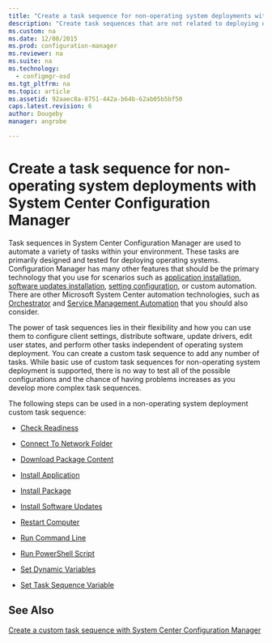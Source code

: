 ```yaml
---
title: "Create a task sequence for non-operating system deployments with System Center Configuration Manager"
description: "Create task sequences that are not related to deploying operating systems, such as distributing software, updating drivers, edit user states, etc."
ms.custom: na
ms.date: 12/08/2015
ms.prod: configuration-manager
ms.reviewer: na
ms.suite: na
ms.technology:
  - configmgr-osd
ms.tgt_pltfrm: na
ms.topic: article
ms.assetid: 92aaec8a-8751-442a-b64b-62ab05b5bf50
caps.latest.revision: 6
author: Dougebymanager: angrobe

---
```

# Create a task sequence for non-operating system deployments with System Center Configuration Manager
Task sequences in System Center Configuration Manager are used to automate a variety of tasks within your environment. These tasks are primarily designed and tested for deploying operating systems.  Configuration Manager has many other features that should be the primary technology that you use for scenarios such as [application installation](http://technet.microsoft.com/library/mt627959\(TechNet.10\).aspx), [software updates installation](http://technet.microsoft.com/library/mt634340\(TechNet.10\).aspx), [setting configuration](http://technet.microsoft.com/library/mt629310\(TechNet.10\).aspx), or custom automation. There are other Microsoft System Center automation technologies, such as [Orchestrator](https://technet.microsoft.com/library/hh237242.aspx) and [Service Management Automation](https://technet.microsoft.com/library/dn469260.aspx) that you should also consider.  

 The power of task sequences lies in their flexibility and how you  can use them to configure client settings, distribute software, update drivers, edit user states, and perform other tasks independent of operating system deployment. You can create a custom task sequence to add any number of tasks. While basic  use of custom task sequences for non-operating system deployment is supported, there is no way to test all of the possible configurations and the chance of having problems increases as you develop more complex task sequences.  

 The following steps can be used in a non-operating system deployment custom task sequence:  

-   [Check Readiness](../../osd/understand/task-sequence-steps.md#BKMK_CheckReadiness)  

-   [Connect To Network Folder](../../osd/understand/task-sequence-steps.md#BKMK_ConnectToNetworkFolder)  

-   [Download Package Content](../../osd/understand/task-sequence-steps.md#BKMK_DownloadPackageContent)  

-   [Install Application](../../osd/understand/task-sequence-steps.md#BKMK_InstallApplication)  

-   [Install Package](../../osd/understand/task-sequence-steps.md#BKMK_InstallPackage)  

-   [Install Software Updates](../../osd/understand/task-sequence-steps.md#BKMK_InstallSoftwareUpdates)  

-   [Restart Computer](../../osd/understand/task-sequence-steps.md#BKMK_RestartComputer)  

-   [Run Command Line](../../osd/understand/task-sequence-steps.md#BKMK_RunCommandLine)  

-   [Run PowerShell Script](../../osd/understand/task-sequence-steps.md#BKMK_RunPowerShellScript)  

-   [Set Dynamic Variables](../../osd/understand/task-sequence-steps.md#BKMK_SetDynamicVariables)  

-   [Set Task Sequence Variable](../../osd/understand/task-sequence-steps.md#BKMK_SetTaskSequenceVariable)  

## See Also  
 [Create a custom task sequence with System Center Configuration Manager](../../osd/deploy-use/create-a-custom-task-sequence.md)
